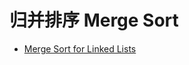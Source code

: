 # 归并排序 Merge Sort

- [Merge Sort for Linked Lists](https://www.geeksforgeeks.org/merge-sort-for-linked-list/)